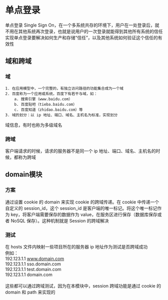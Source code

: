 # 单点登录
单点登录 Single Sign On，在一个多系统共存的环境下，用户在一处登录后，就不用在其他系统再次登录，也就是说用户的一次登录就能得到其他所有系统的信任<br>
实现单点登录要解决如何生产和存储“信任”，以及其他系统如何验证这个信任的有效性

## 域和跨域
### 域
	1. 在应用模型中，一个完整的，有独立访问路径的功能集合成为一个域
	2. 百度称为一个应用或系统，百度下有若干与域，如：
		a. 搜索引擎（www.baidu.com）
		b. 百度贴吧（tieba.baidu.com）
		c. 百度知道（zhidao.baidu.com）等
	3. 域的划分：以 ip 地址、端口、域名、主机名为标准，实现划分
域信息，有时也称为多级域名
### 跨域
客户端请求的时候，请求的服务器不是同一个 ip 地址、端口、域名、主机名的时候，都称为跨域

## domain模块
### 方案
通过设置 cookie 的 domain 来实现 cookie 的跨域传递。在 cookie 中传递一个自定义的 session_id，这个 session_id 是客户端的唯一标记。将这个唯一标记作为 key，将客户端需要保存的数据作为 value，在服务区进行保存（数据库保存或者 NoSQL 保存）。这种机制就是 Session 的跨域解决
### 测试
在 hosts 文件内映射一些项目所在的服务器 ip 地址作为测试是否跨域成功<br>
例如：<br>
192.123.1.1 www.domain.com<br>
192.123.1.1 sso.domain.com<br>
192.123.1.1 test.domain.com<br>
192.123.1.1 domain.com<br>
<br>
这些都可以通过跨域测试，因为在本模块中，session 跨域功能是通过 cookie 的 domain 和 path 来实现的<br>
